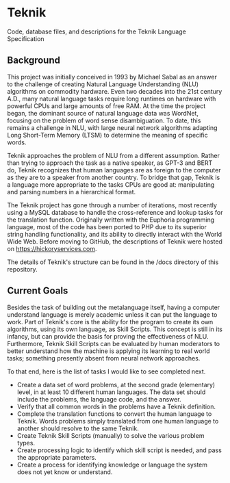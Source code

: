 # Teknik
Code, database files, and descriptions for the Teknik Language Specification

## Background

This project was initially conceived in 1993 by Michael Sabal as an answer to the challenge of creating Natural Language Understanding (NLU) algorithms on commodity hardware.  Even two decades into the 21st century A.D., many natural language tasks require long runtimes on hardware with powerful CPUs and large amounts of free RAM.  At the time the project began, the dominant source of natural language data was WordNet, focusing on the problem of word sense disambiguation.  To date, this remains a challenge in NLU, with large neural network algorithms adapting Long Short-Term Memory (LTSM) to determine the meaning of specific words.

Teknik approaches the problem of NLU from a different assumption.  Rather than trying to approach the task as a native speaker, as GPT-3 and BERT do, Teknik recognizes that human languages are as foreign to the computer as they are to a speaker from another country.  To bridge that gap, Teknik is a language more appropriate to the tasks CPUs are good at: manipulating and parsing numbers in a hierarchical format.

The Teknik project has gone through a number of iterations, most recently using a MySQL database to handle the cross-reference and lookup tasks for the translation function.  Originally written with the Euphoria programming language, most of the code has been ported to PHP due to its superior string handling functionality, and its ability to directly interact with the World Wide Web.  Before moving to GitHub, the descriptions of Teknik were hosted on https://hickoryservices.com.

The details of Teknik's structure can be found in the /docs directory of this repository.

## Current Goals

Besides the task of building out the metalanguage itself, having a computer understand language is merely academic unless it can put the language to work.  Part of Teknik's core is the ability for the program to create its own algorithms, using its own language, as Skill Scripts.  This concept is still in its infancy, but can provide the basis for proving the effectiveness of NLU.  Furthermore, Teknik Skill Scripts can be evaluated by human moderators to better understand how the machine is applying its learning to real world tasks; something presently absent from neural network approaches.

To that end, here is the list of tasks I would like to see completed next.
* Create a data set of word problems, at the second grade (elementary) level, in at least 10 different human languages.  The data set should include the problems, the language code, and the answer.
* Verify that all common words in the problems have a Teknik definition.
* Complete the translation functions to convert the human language to Teknik.  Words problems simply translated from one human language to another should resolve to the same Teknik.
* Create Teknik Skill Scripts (manually) to solve the various problem types.
* Create processing logic to identify which skill script is needed, and pass the appropriate parameters.
* Create a process for identifying knowledge or language the system does not yet know or understand.
